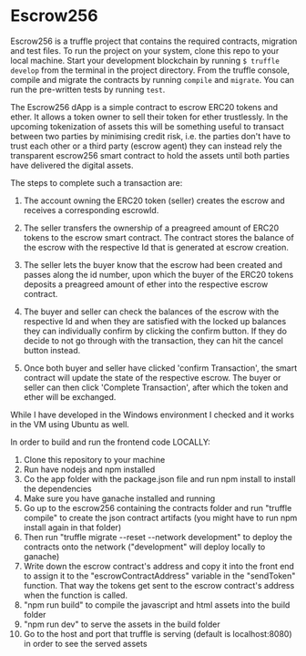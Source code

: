<!-- README.md that explains your project
○  	What does your project do?
○  	How to set it up
■  	Run a local development server -->

# Escrow256
Escrow256 is a truffle project that contains the required contracts, migration and test files. To run the project on your system, clone this repo to your local machine.
Start your development blockchain by running `$ truffle develop` from the terminal in the project directory. From the truffle console, compile and migrate the contracts by running `compile` and `migrate`. You can run the pre-written tests by running `test`.

The Escrow256 dApp is a simple contract to escrow ERC20 tokens and ether. It allows a token owner to sell their token for ether trustlessly. In the upcoming tokenization of assets this will be something useful to transact between two parties by minimising credit risk, i.e. the parties don't have to trust each other or a third party (escrow agent) they can instead rely the transparent escrow256 smart contract to hold the assets until both parties have delivered the digital assets.

 The steps to complete such a transaction are:

1. The account owning the ERC20 token (seller) creates the escrow and receives a corresponding escrowId.

2. The seller transfers the ownership of a preagreed amount of ERC20 tokens to the escrow smart contract. The contract stores the balance of the escrow with the respective Id that is generated at escrow creation.

3. The seller lets the buyer know that the escrow had been created and passes along the id number, upon which the buyer of the ERC20 tokens deposits a preagreed amount of ether into the respective escrow contract.

4. The buyer and seller can check the balances of the escrow with the respective Id and when they are satisfied with the locked up balances they can individually confirm by clicking the confirm button. If they do decide to not go through with the transaction, they can hit the cancel button instead.

5. Once both buyer and seller have clicked 'confirm Transaction', the smart contract will update the state of the respective escrow. The buyer or seller can then click 'Complete Transaction', after which the token and ether will be exchanged.


While I have developed in the Windows environment I checked and it works in the VM using Ubuntu as well.

In order to build and run the frontend code LOCALLY:

1. Clone this repository to your machine
1. Run have nodejs and npm installed
2. Co the app folder with the package.json file and run npm install to install the dependencies
2. Make sure you have ganache installed and running
3. Go up to the escrow256 containing the contracts folder and run "truffle compile" to create the json contract artifacts (you might have to run npm install again in that folder)
4. Then run "truffle migrate --reset --network development" to deploy the contracts onto the network ("development" will deploy locally to ganache)
5. Write down the escrow contract's address and copy it into the front end to assign it to the "escrowContractAddress" variable in the "sendToken" function. That way the tokens get sent to the escrow contract's address when the function is called.
6. "npm run build" to compile the javascript and html assets into the build folder
7. "npm run dev" to serve the assets in the build folder
8. Go to the host and port that truffle is serving (default is localhost:8080) in order to see the served assets

